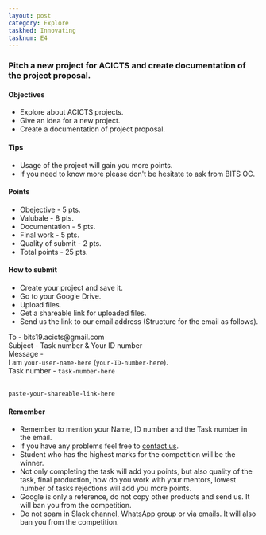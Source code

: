 ```yaml
---
layout: post
category: Explore
taskhed: Innovating
tasknum: E4
---
```

### Pitch a new project for ACICTS and create documentation of the project proposal.


#### **Objectives**

- Explore about ACICTS projects.
- Give an idea for a new project.
- Create a documentation of project proposal.

#### **Tips**

- Usage of the project will gain you more points.
- If you need to know more please don't be hesitate to ask from BITS OC.

#### **Points**

- Obejective - 5 pts.
- Valubale - 8 pts.
- Documentation - 5 pts.
- Final work - 5 pts.
- Quality of submit - 2 pts.
- <div class="total">Total points - 25 pts.</div>

#### **How to submit**

- Create your project and save it.
- Go to your Google Drive.
- Upload files.
- Get a shareable link for uploaded files.
- Send us the link to our email address (Structure for the email as follows).

<div class="highlightcode">
To - bits19.acicts@gmail.com
<br/>
Subject - Task number & Your ID number
<br/>
Message -
<br/>
I am <code>your-user-name-here</code> (<code>your-ID-number-here</code>).
<br/>
Task number - <code>task-number-here</code>
<br/><br/>

<code>paste-your-shareable-link-here</code>
<br/>
</div>

#### **Remember**
- Remember to mention your Name, ID number and the Task number in the email.
- If you have any problems feel free to <a href="../contact.html" target="_blank">contact us</a>.
- Student who has the highest marks for the competition will be the winner.
- Not only completing the task will add you points, but also quality of the task, final production, how do you work with your mentors, lowest number of tasks rejections will add you more points.
- Google is only a reference, do not copy other products and send us. It will ban you from the competition.
- Do not spam in Slack channel, WhatsApp group or via emails. It will also ban you from the competition.
